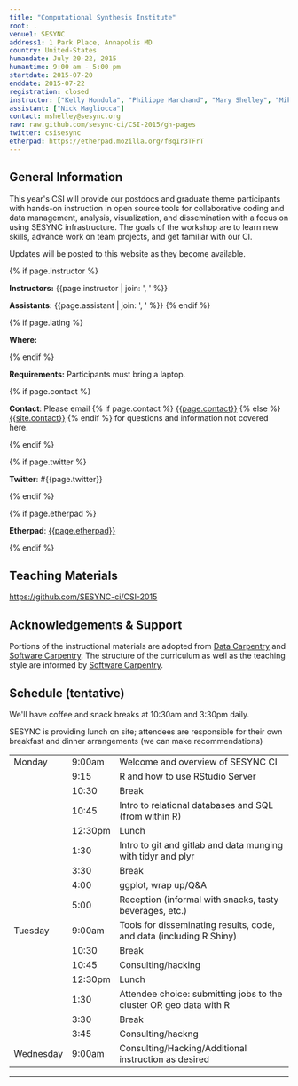 ```yaml
---
title: "Computational Synthesis Institute"
root: .
venue1: SESYNC
address1: 1 Park Place, Annapolis MD
country: United-States
humandate: July 20-22, 2015
humantime: 9:00 am - 5:00 pm
startdate: 2015-07-20
enddate: 2015-07-22
registration: closed
instructor: ["Kelly Hondula", "Philippe Marchand", "Mary Shelley", "Mike Smorul"]
assistant: ["Nick Magliocca"]
contact: mshelley@sesync.org
raw: raw.github.com/sesync-ci/CSI-2015/gh-pages
twitter: csisesync
etherpad: https://etherpad.mozilla.org/fBqIr3TFrT
---
```

<!--
    Edit the values in the parameter block above to be appropriate for your bootcamp.
    Please use three-letter month names for the 'humandate' field.
-->

<!--
    This block includes the Eventbrite registration widget if 'eventbrite' has been set in the header.
-->


<h2>General Information</h2>

<p>
This year's CSI will provide our postdocs and graduate theme participants with hands-on instruction in
open source tools for collaborative coding and data management, analysis, visualization, and dissemination
with a focus on using SESYNC infrastructure. The goals of the workshop are to learn new skills, advance
work on team projects, and get familiar with our CI.
</p>

<p>Updates will be posted to this website as they become available.</p>

<!-- This block displays the instructors' names if they are available. -->
{% if page.instructor %}
<p>
  <strong>Instructors:</strong>
  {{page.instructor | join: ', ' %}}
</p>
<p>
  <strong>Assistants:</strong>
  {{page.assistant | join: ', ' %}}
{% endif %}

<!--
    Modify this block to reflect the target audience for your bootcamp.
    In particular, if it is only open to people from a particular institution,
    or if specialized prerequisite knowledge is required, please mention that.
-->


<!--
    This block displays the address and links to a map showing directions.
-->
{% if page.latlng %}
<p>
  <strong>Where:</strong>
  
<!--  {{ page.address }}. -->
</p>
{% endif %}

<!--
    Modify the block below if there are any special requirements.
-->
<p>
  <strong>Requirements:</strong>
  Participants must bring a laptop.</strong>
</p>

<!--
    This block automatically inserts a contact email address if one has been specified for the page.
    If one hasn't, this block inserts the generic contact address for Software Carpentry.
-->
{% if page.contact %}
<p>
  <strong>Contact</strong>:
  Please email
  {% if page.contact %}
    <a href='mailto:{{page.contact}}'>{{page.contact}}</a>
  {% else %}
    <a href='mailto:{{site.contact}}'>{{site.contact}}</a>
  {% endif %}
  for questions and information not covered here.
</p>
{% endif %}

{% if page.twitter %}
<p><strong>Twitter</strong>: #{{page.twitter}}</p>
{% endif %}

{% if page.etherpad %}
<p><strong>Etherpad</strong>: <a href="{{page.etherpad}}">{{page.etherpad}}</a></p>
{% endif %}

<h2>Teaching Materials</h2>

<p><a href="https://github.com/SESYNC-ci/CSI-2015" target="_blank">https://github.com/SESYNC-ci/CSI-2015</a></a></p>

<h2>Acknowledgements &amp; Support</h2>
<div class="pull-right" style="max-width: 320px; padding-left: 6px;">
</div>
<p>
Portions of the instructional materials are adopted from <a href="http://www.datacarpentry.org" target="_blank">Data Carpentry</a> and <a href="http://software-carpentry.org" target="_blank">Software Carpentry</a>.
The structure of the curriculum as well as the teaching style are informed by <a href="http://software-carpentry.org" target="_blank">Software Carpentry</a>.
</p>


<!--
    Edit this block to show the syllabus and schedule for your bootcamp.
-->

<h2>Schedule (tentative)</h2>

<p>We'll have coffee and snack breaks at 10:30am and 3:30pm daily. </p>

<p>SESYNC is providing lunch on site; attendees are responsible for their own breakfast and dinner arrangements (we can make recommendations)

<table class="table table-striped">
  <tr> <td>Monday</td>  <td>9:00am</td>  <td>Welcome and overview of SESYNC CI</td> </tr>
  <tr> <td></td>        <td>9:15</td>   <td>R and how to use RStudio Server</td> </tr>
  <tr> <td></td>        <td>10:30</td>   <td>Break</td> </tr>
  <tr> <td></td>        <td>10:45</td>   <td>Intro to relational databases and SQL (from within R)</td> </tr>
  <tr> <td></td>        <td>12:30pm</td> <td>Lunch</td> </tr>
  <tr> <td></td>        <td>1:30</td>   <td>Intro to git and gitlab and data munging with tidyr and plyr</td> </tr>
  <tr> <td></td>        <td>3:30</td>   <td>Break</td> </tr>
  <tr> <td></td>        <td>4:00</td>   <td>ggplot, wrap up/Q&A</td> </tr>
  <tr> <td></td>        <td>5:00</td>   <td>Reception (informal with snacks, tasty beverages, etc.)</td></tr>
  <tr> <td>Tuesday</td> <td>9:00am</td><td>Tools for disseminating results, code, and data (including R Shiny)</td> </tr>
  <tr> <td></td>        <td>10:30</td> <td>Break</td> </tr>
  <tr> <td></td>        <td>10:45</td> <td>Consulting/hacking</td> </tr>
  <tr> <td></td>        <td>12:30pm</td>  <td>Lunch</td> </tr>
  <tr> <td></td>        <td>1:30</td>  <td>Attendee choice: submitting jobs to the cluster OR geo data with R </td> </tr>
  <tr> <td></td>        <td>3:30</td>  <td>Break</td> </tr>
  <tr> <td></td>        <td>3:45</td>  <td>Consulting/hackng</td> </tr>
  <tr> <td>Wednesday</td> <td>9:00am</td>  <td>Consulting/Hacking/Additional instruction as desired</td> </tr>
</table>

<hr/>

<!--
    Edit the setup instructions in _includes/setup.html to reflect your bootcamp.
    (In particular, most bootcamps teach either Python or R, not both.)
-->


<!--
<h2>Additional Resources</h2>

<h3>shell</h3>
<ul>
<li><a href=http://fosswire.com/post/2007/08/unixlinux-command-cheat-sheet/>Unix/Linux Command Reference</a>
<li><a href=https://github.com/swcarpentry/boot-camps/blob/master/shell/shell_cheatsheet.md
>Shell cheat sheet</a>
<li><a href=http://software-carpentry.org/v4/shell/index.html>Software Carpentry shell lessons</a>
</ul>

<h3>R</h3>

<b>Where to learn more about R</b>
<ul>
<li><a href=http://www.statmethods.net/>http://www.statmethods.net/</a> - good for data organization, basics stats and graphs
<li><a href=http://www.gardenersown.co.uk/Education/Lectures/R/anova.htm>http://www.gardenersown.co.uk/Education/Lectures/R/anova.htm</a> - basic parametric and non-parametric stats
<li><a href=http://www.cyclismo.org/tutorial/R/index.html>http://www.cyclismo.org/tutorial/R/index.html</a> - R tutorial
<li><a href=http://www.amazon.com/R-Action-Robert-Kabacoff/dp/1935182390>R in Action</a> - good book as an R reference
<li><a href=http://www.twotorials.com/>http://www.twotorials.com/</a>
<li><a href=http://www.r-bloggers.com/>http://www.r-bloggers.com/</a>
<li><a href=http://tryr.codeschool.com/>http://tryr.codeschool.com/</a>
<li><a href=http://adv-r.had.co.nz/>Advanced R Programming by Hadley Wickham</a>
<li><a href=http://www.computerworld.com/s/article/9239625/Beginner_s_guide_to_R_Introduction>Beginner's Guide to R from Computer World</a>
<li><a href=http://www.scoop.it/t/r-for-journalists>R for Journalists</a>
<li><a href=http://www.r-bloggers.com/>R Bloggers</a>
<li><a href=http://www.inside-r.org/>inside-R</a> 
<li><a href=http://ropensci.org/>rOpenSci</a>
</ul>

<p>
<b>Plotting in R</b>
<ul>
<li><a href=http://www.harding.edu/fmccown/r/>http://www.harding.edu/fmccown/r/</a> - Very simple graphs
<li><a href=https://storify.com/tracykteal/r-galleries>A variety of R gallery recommendations</a>
<li><a href=http://docs.ggplot2.org/>ggplot gallery</a> - extensive and comprehensive; a great resource
<li><a href=http://www.amazon.com/R-Graphics-Cookbook-Winston-Chang-ebook/dp/B00AJ5X7W4/>R Graphics Cookbook</a> - highly recommended
<li><a href=http://www.cookbook-r.com/Graphs/>Some of R Graphics Cookbook plots</a> - a set of some of the plots from the R Graphics Cookbook by Winston Chang
<li><a href=http://rgm3.lab.nig.ac.jp/RGM/R_image_list?page=665&init=true>R Graphical Manual</a> - plots from apparently every R CRAN package
</ul>
-->

<!---
<h2>Setup</h2>

<p>
  To participate, you will need working copies of the software described below.  Please make sure to install everything <em>before</em> the start of your bootcamp.
</p>

{% comment %}
{% include setup.html %}
{% endcomment %}
--->

